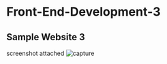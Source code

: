 # Front-End-Development-3
## Sample Website 3
screenshot attached
![capture](https://user-images.githubusercontent.com/42781556/45083012-48973280-b118-11e8-98ab-c28b7cfda207.PNG)
